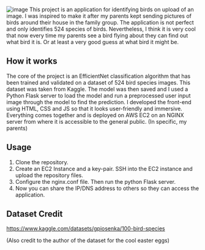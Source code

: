 ![image](https://github.com/user-attachments/assets/3f565713-0c67-4c18-8e84-ee5f989672cd)
This project is an application for identifying birds on upload of an image. I was inspired to make it after my parents kept sending pictures of birds around their house in the family group. The application is not perfect and only identifies 524 species of birds. Nevertheless, I think it is very cool that now every time my parents see a bird flying about they can find out what bird it is. Or at least a very good guess at what bird it might be.
## How it works

The core of the project is an EfficientNet classification algorithm that has been trained and validated on a dataset of 524 bird species images. This dataset was taken from Kaggle. The model was then saved and I used a Python Flask server to load the model and run a preprocessed user input image through the model to find the prediction. I developed the front-end using HTML, CSS and JS so that it looks user-friendly and immersive. Everything comes together and is deployed on AWS EC2 on an NGINX server from where it is accessible to the general public. (In specific, my parents)

## Usage

1. Clone the repository.
2. Create an EC2 Instance and a key-pair. SSH into the EC2 instance and upload the repository files.
3. Configure the nginx.conf file. Then run the python Flask server.
4. Now you can share the IP/DNS address to others so they can access the application.

## Dataset Credit

https://www.kaggle.com/datasets/gpiosenka/100-bird-species

(Also credit to the author of the dataset for the cool easter eggs)
